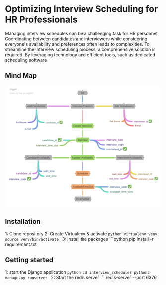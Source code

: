 # Optimizing Interview Scheduling for HR Professionals

Managing interview schedules can be a challenging task for HR personnel. Coordinating between candidates and interviewers while considering everyone's availability and preferences often leads to complexities.
To streamline the interview scheduling process, a comprehensive solution is required. By leveraging technology and efficient tools, such as dedicated scheduling software

## Mind Map

![Mind Map](Interview_Creation.png)

## Installation
1: Clone repository
2: Create Virtualenv & activate
    ```python
    virtualenv venv
    source venv/bin/activate
    ```
3: Install the packages
    ```python
    pip install -r requirement.txt
    
## Getting started

1: start the Django application 
    ```python
    cd interview_scheduler
    python3 manage.py runserver
    ```
2: Start the redis server 
      ```
      redis-server --port 6376
      
